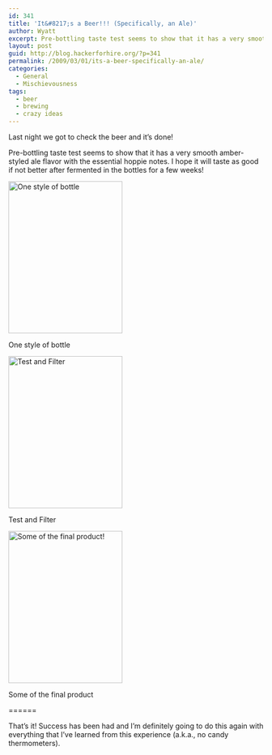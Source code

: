 ```yaml
---
id: 341
title: 'It&#8217;s a Beer!!! (Specifically, an Ale)'
author: Wyatt
excerpt: Pre-bottling taste test seems to show that it has a very smooth amber-styled ale flavor with the essential hoppie notes
layout: post
guid: http://blog.hackerforhire.org/?p=341
permalink: /2009/03/01/its-a-beer-specifically-an-ale/
categories:
  - General
  - Mischievousness
tags:
  - beer
  - brewing
  - crazy ideas
---
```

Last night we got to check the beer and it&#8217;s done!

Pre-bottling taste test seems to show that it has a very smooth amber-styled ale flavor with the essential hoppie notes. I hope it will taste as good if not better after fermented in the bottles for a few weeks!

<div id="attachment_338" style="width: 235px" class="wp-caption alignnone">
  <img src="{{ site.baseurl }}/wp-content/uploads/2009/03/img_0083-225x300.jpg" alt="One style of bottle" title="img_0083" width="225" height="300" class="size-medium wp-image-338" />
  
  <p class="wp-caption-text">
    One style of bottle
  </p>
</div>

<div id="attachment_339" style="width: 235px" class="wp-caption alignnone">
  <img src="{{ site.baseurl }}/wp-content/uploads/2009/03/img_0085-225x300.jpg" alt="Test and Filter" title="img_0085" width="225" height="300" class="size-medium wp-image-339" />
  
  <p class="wp-caption-text">
    Test and Filter
  </p>
</div>

<div id="attachment_340" style="width: 235px" class="wp-caption alignnone">
  <img src="{{ site.baseurl }}/wp-content/uploads/2009/03/img_0086-225x300.jpg" alt="Some of the final product!" title="img_0086" width="225" height="300" class="size-medium wp-image-340" />
  
  <p class="wp-caption-text">
    Some of the final product
  </p>
</div>

======

That&#8217;s it! Success has been had and I&#8217;m definitely going to do this again with everything that I&#8217;ve learned from this experience (a.k.a., no candy thermometers).